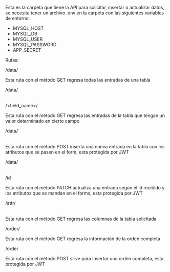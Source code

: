 Esta es la carpeta que tiene la API para solicitar, insertar o actualizar datos,
se necesita tener un archivo .env en la carpeta con las siguientes variables de
entorno:

- MYSQL_HOST
- MYSQL_DB
- MYSQL_USER
- MYSQL_PASSWORD
- APP_SECRET

Rutas:

/data/<table>

Esta ruta con el método GET regresa todas las entradas de una tabla

/data/<table>/<field_name>/<value>

Esta ruta con el método GET regresa las entradas de la tabla que tengan un valor
determinado en cierto campo

/data/<table>

Esta ruta con el método POST inserta una nueva entrada en la tabla con los
atributos que se pasen en el form, esta protegida por JWT

/data/<table>/id

Esta ruta con el método PATCH actualiza una entrada según el id recibido y los
atributos que se mandan en el forms, esta protegida por JWT

/attr/<table>

Esta ruta con el método GET regresa las columnas de la tabla solicitada

/order/<id>

Esta ruta con el método GET regresa la información de la orden completa

/order

Esta ruta con el método POST sirve para insertar una orden completa, esta
protegida por JWT
